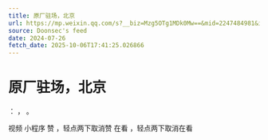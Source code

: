 ```yaml
---
title: 原厂驻场，北京
url: https://mp.weixin.qq.com/s?__biz=Mzg5OTg1MDk0Mw==&mid=2247484981&idx=1&sn=6b510205ecdefe0891473e8084bd896e
source: Doonsec's feed
date: 2024-07-26
fetch_date: 2025-10-06T17:41:25.026866
---
```


# 原厂驻场，北京

：
，
。

视频
小程序
赞
，轻点两下取消赞
在看
，轻点两下取消在看